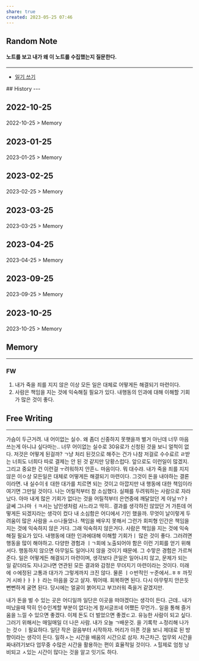 ```yaml
---
share: true
created: 2023-05-25 07:46
---
```


## Random Note
#### 노트를 보고 내가 왜 이 노트를 수집했는지 질문한다.
---
<p><span><ul>
<li><a data-tooltip-position="top" aria-label="Infinity Drawer/일기 쓰기.md" data-href="Infinity Drawer/일기 쓰기.md" href="Infinity Drawer/일기 쓰기.md" class="internal-link" target="_blank" rel="noopener">일기 쓰기</a></li>
</ul></span></p>
## History
---
<h2><span><p>2022-10-25</p></span></h2><p><span><p><span alt="2022-10-25 > Memory" src="2022-10-25#Memory" class="internal-embed">2022-10-25 &gt; Memory</span></p></span></p><h2><span><p>2023-01-25</p></span></h2><p><span><p><span alt="2023-01-25 > Memory" src="2023-01-25#Memory" class="internal-embed">2023-01-25 &gt; Memory</span></p></span></p><h2><span><p>2023-02-25</p></span></h2><p><span><p><span alt="2023-02-25 > Memory" src="2023-02-25#Memory" class="internal-embed">2023-02-25 &gt; Memory</span></p></span></p><h2><span><p>2023-03-25</p></span></h2><p><span><p><span alt="2023-03-25 > Memory" src="2023-03-25#Memory" class="internal-embed">2023-03-25 &gt; Memory</span></p></span></p><h2><span><p>2023-04-25</p></span></h2><p><span><p><span alt="2023-04-25 > Memory" src="2023-04-25#Memory" class="internal-embed">2023-04-25 &gt; Memory</span></p></span></p><h2><span><p>2023-09-25</p></span></h2><p><span><p><span alt="2023-09-25 > Memory" src="2023-09-25#Memory" class="internal-embed">2023-09-25 &gt; Memory</span></p></span></p><h2><span><p>2023-10-25</p></span></h2><p><span><p><span alt="2023-10-25 > Memory" src="2023-10-25#Memory" class="internal-embed">2023-10-25 &gt; Memory</span></p></span></p>


## Memory
---
### FW
1. 내가 죽을 죄를 지지 않은 이상 모든 일은 대체로 어떻게든 해결되기 마련이다.
2. 사람은 책임을 지는 것에 익숙해질 필요가 있다.
   내행동의 인과에 대해 이해할 기회가 많은 것이 좋다.



## Free Writing
---
가슴이 두근거려. 내 어이없는 실수. 왜 좀더 신중하지 못햇을까
별거 아닌데 너무 마음 쓰는게 아니냐 싶다마는.. 너무 어이없는 실수로 30유로가 신청된 것을 보니 얼척이 없다. 저것은 어떻게 된걸까? ㄱ냥 처리 된것으로 해주는 건가
나참 저걸로 수수료르 ㄹ받는 너희도 너희다
따로 결제는 안 된 것 같지만 당황스럽다. 
앞으로도 이런일이 많겠지. 그리고 중요한 건 이런걸 ㅜ려워하지 안흔ㄴ 마음이다. 뭐 대수랴. 
내가 죽을 죄를 지지 않은 이ㅇ상 모든일은 대체로 어떻게든 해결되기 마련이다.
그것이 돈을 내야하는 결론이라면. 내 실수이ㅔ 대한 대가를 치르면 되는 것이고
아깝지만 내 행동에 대한 책임이라 여기면 그만일 것이다. 
나는 어릴적부터 참 소심했다. 실패를 두려워하는 사람으로 자라났다.
아마 내게 많은 기회가 없다는 것을 어릴적부터 은연중에 깨달았던 게 아닐ㄲ?ㅏ
글쎄 그나마 ㅓㅋ서는 남인생처럼 사느라고 딱히.. 결과를 생각하진 않았던 거 가튼데
어떻게든 되겠지라는 생각이 컸다
내 소심함은 어디에서 기인 했을까. 무엇이 날이렇게 두려움이 많은 사람을 ㅗㅁ나들었나.
책임을 배우지 못해서 그런가
회피형 인간은 책임을 지는 것에 익숙하지 않은 거다. 그래 익숙하지 않은거다.
사람은 책임을 지는 것에 익숙해질 필요가 있다.
내행동에 대한 인과에대해 이해할 기회가ㅣ 많은 것이 좋다.
그러려면 행동을 많이 해야하고. 다양한 경험과 ㅣㄱ회에 노출되어야 함은 이런 기회를 얻기 위해서다.
행동하지 않으면 아무일도 일어나지 않을 것이기 때문에. 
그 수맣은 경험은 가르쳐준다. 일은 어떻게든 해결되기 마련이며, 생각보다 큰일은 일어나지 않고, 문제가 되는 일 같더라도 지나고나면 연관된 모든 결과와 감정은 무뎌지기 마련이라는 것이다. 미래에 ㅇ에정된 고통과 대가가 그렇게까지 크진 않다.
물론 ㅣㅇ반적인 ㅜ준에서..ㅎㅎ
까짓거 시바ㅏㅏㅏㅏ 라는 마음을 갖고 살자. 뭐어때. 회복하면 된다.
다시 아무렇지 안은듯 뻔뻔하게 굴면 된다. 당시에는 얼굴이 붉어지고 부끄러워 죽을거 같겠지만.

내가 돈을 벌 수 있는 곳은 어디일까
일단은 이곳을 떠야겠다는 생각이 든다.
근데.. 내가 떠났을때 딱히 인수인계할 부분이 없다는게 참서글프네
어쨌든 무언가.. 일을 통해 즐거움을 느낄 수 있으면 좋겠다.
이제 돈도 더 벌었으면 좋겠ㄷ고. 유능한 사람이 되고 싶다.
그러기 위해서는 매일매일 더 나은 사람. 내가 오늘 ㄱ배운것. 을 기록학 ㅗ정리해 나가는 것ㅇ ㅣ필요하다.
일단 작은 걸음부터 시작하자. 머리가 아픈 것을 보니 제대로 된 방향이라는 생각이 든다.
일하ㅅ는 시간을 배움의 시간으로 삼자. 차근차근. 업무외 시간을 짜내려기보다 업무중 수많은 시간을 활용하는 편이 효율적일 것이다. ㅅ힐제로 엄청 낭비되고 ㅅ있는 시간이 많다는 것을 알고 잇기도 하다.
